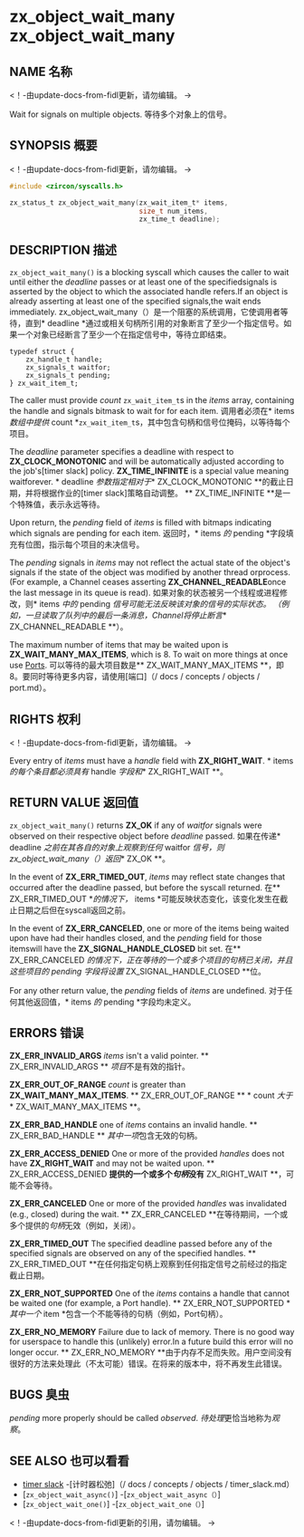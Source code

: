  
# zx_object_wait_many  zx_object_wait_many 

 
## NAME  名称 

<!-- Updated by update-docs-from-fidl, do not edit. -->  <！-由update-docs-from-fidl更新，请勿编辑。 ->

Wait for signals on multiple objects.  等待多个对象上的信号。

 
## SYNOPSIS  概要 

<!-- Updated by update-docs-from-fidl, do not edit. -->  <！-由update-docs-from-fidl更新，请勿编辑。 ->

```c
#include <zircon/syscalls.h>

zx_status_t zx_object_wait_many(zx_wait_item_t* items,
                                size_t num_items,
                                zx_time_t deadline);
```
 

 
## DESCRIPTION  描述 

`zx_object_wait_many()` is a blocking syscall which causes the caller to wait until either the *deadline* passes or at least one of the specifiedsignals is asserted by the object to which the associated handle refers.If an object is already asserting at least one of the specified signals,the wait ends immediately. zx_object_wait_many（）是一个阻塞的系统调用，它使调用者等待，直到* deadline *通过或相关句柄所引用的对象断言了至少一个指定信号。如果一个对象已经断言了至少一个在指定信号中，等待立即结束。

```
typedef struct {
    zx_handle_t handle;
    zx_signals_t waitfor;
    zx_signals_t pending;
} zx_wait_item_t;
```
 

The caller must provide *count* `zx_wait_item_t`s in the *items* array, containing the handle and signals bitmask to wait for for each item. 调用者必须在* items *数组中提供* count *`zx_wait_item_t`s，其中包含句柄和信号位掩码，以等待每个项目。

The *deadline* parameter specifies a deadline with respect to **ZX_CLOCK_MONOTONIC** and will be automatically adjusted according to the job's[timer slack] policy.  **ZX_TIME_INFINITE** is a special value meaning waitforever. * deadline *参数指定相对于** ZX_CLOCK_MONOTONIC **的截止日期，并将根据作业的[timer slack]策略自动调整。 ** ZX_TIME_INFINITE **是一个特殊值，表示永远等待。

Upon return, the *pending* field of *items* is filled with bitmaps indicating which signals are pending for each item. 返回时，* items *的* pending *字段填充有位图，指示每个项目的未决信号。

The *pending* signals in *items* may not reflect the actual state of the object's signals if the state of the object was modified by another thread orprocess.  (For example, a Channel ceases asserting **ZX_CHANNEL_READABLE**once the last message in its queue is read). 如果对象的状态被另一个线程或进程修改，则* items *中的* pending *信号可能无法反映该对象的信号的实际状态。 （例如，一旦读取了队列中的最后一条消息，Channel将停止断言** ZX_CHANNEL_READABLE **）。

The maximum number of items that may be waited upon is **ZX_WAIT_MANY_MAX_ITEMS**, which is 8.  To wait on more things at once use [Ports](/docs/concepts/objects/port.md). 可以等待的最大项目数是** ZX_WAIT_MANY_MAX_ITEMS **，即8。要同时等待更多内容，请使用[端口]（/ docs / concepts / objects / port.md）。

 
## RIGHTS  权利 

<!-- Updated by update-docs-from-fidl, do not edit. -->  <！-由update-docs-from-fidl更新，请勿编辑。 ->

Every entry of *items* must have a *handle* field with **ZX_RIGHT_WAIT**.  * items *的每个条目都必须具有* handle *字段和** ZX_RIGHT_WAIT **。

 
## RETURN VALUE  返回值 

`zx_object_wait_many()` returns **ZX_OK** if any of *waitfor* signals were observed on their respective object before *deadline* passed. 如果在传递* deadline *之前在其各自的对象上观察到任何* waitfor *信号，则zx_object_wait_many（）返回** ZX_OK **。

In the event of **ZX_ERR_TIMED_OUT**, *items* may reflect state changes that occurred after the deadline passed, but before the syscall returned. 在** ZX_ERR_TIMED_OUT **的情况下，* items *可能反映状态变化，该变化发生在截止日期之后但在syscall返回之前。

In the event of **ZX_ERR_CANCELED**, one or more of the items being waited upon have had their handles closed, and the *pending* field for those itemswill have the **ZX_SIGNAL_HANDLE_CLOSED** bit set. 在** ZX_ERR_CANCELED **的情况下，正在等待的一个或多个项目的句柄已关闭，并且这些项目的* pending *字段将设置** ZX_SIGNAL_HANDLE_CLOSED **位。

For any other return value, the *pending* fields of *items* are undefined.  对于任何其他返回值，* items *的* pending *字段均未定义。

 
## ERRORS  错误 

**ZX_ERR_INVALID_ARGS**  *items* isn't a valid pointer.  ** ZX_ERR_INVALID_ARGS ** *项目*不是有效的指针。

**ZX_ERR_OUT_OF_RANGE**  *count* is greater than **ZX_WAIT_MANY_MAX_ITEMS**.  ** ZX_ERR_OUT_OF_RANGE ** * count *大于** ZX_WAIT_MANY_MAX_ITEMS **。

**ZX_ERR_BAD_HANDLE**  one of *items* contains an invalid handle.  ** ZX_ERR_BAD_HANDLE ** *其中一项*包含无效的句柄。

**ZX_ERR_ACCESS_DENIED**  One or more of the provided *handles* does not have **ZX_RIGHT_WAIT** and may not be waited upon. ** ZX_ERR_ACCESS_DENIED **提供的一个或多个*句柄*没有** ZX_RIGHT_WAIT **，可能不会等待。

**ZX_ERR_CANCELED**  One or more of the provided *handles* was invalidated (e.g., closed) during the wait. ** ZX_ERR_CANCELED **在等待期间，一个或多个提供的*句柄*无效（例如，关闭）。

**ZX_ERR_TIMED_OUT**  The specified deadline passed before any of the specified signals are observed on any of the specified handles. ** ZX_ERR_TIMED_OUT **在任何指定句柄上观察到任何指定信号之前经过的指定截止日期。

**ZX_ERR_NOT_SUPPORTED**  One of the *items* contains a handle that cannot be waited one (for example, a Port handle). ** ZX_ERR_NOT_SUPPORTED **其中一个* item *包含一个不能等待的句柄（例如，Port句柄）。

**ZX_ERR_NO_MEMORY**  Failure due to lack of memory. There is no good way for userspace to handle this (unlikely) error.In a future build this error will no longer occur. ** ZX_ERR_NO_MEMORY **由于内存不足而失败。用户空间没有很好的方法来处理此（不太可能）错误。在将来的版本中，将不再发生此错误。

 
## BUGS  臭虫 

*pending* more properly should be called *observed*.  *待处理*更恰当地称为*观察*。

 
## SEE ALSO  也可以看看 

 
 - [timer slack](/docs/concepts/objects/timer_slack.md)  -[计时器松弛]（/ docs / concepts / objects / timer_slack.md）
 - [`zx_object_wait_async()`]  -[`zx_object_wait_async（）`]
 - [`zx_object_wait_one()`]  -[`zx_object_wait_one（）`]

<!-- References updated by update-docs-from-fidl, do not edit. -->  <！-由update-docs-from-fidl更新的引用，请勿编辑。 ->

